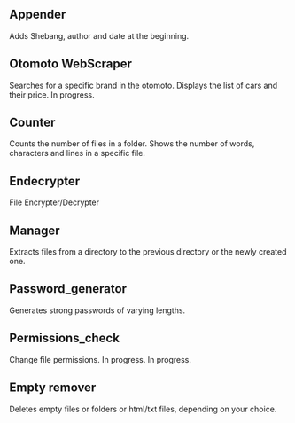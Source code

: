## Appender
Adds Shebang, author and date at the beginning.
## Otomoto WebScraper
Searches for a specific brand in the otomoto. Displays the list of cars and their price. In progress. 
## Counter
Counts the number of files in a folder. Shows the number of words, characters and lines in a specific file.
## Endecrypter
File Encrypter/Decrypter
## Manager
Extracts files from a directory to the previous directory or the newly created one.
## Password_generator
Generates strong passwords of varying lengths.
## Permissions_check
Change file permissions. In progress. In progress. 
## Empty remover
Deletes empty files or folders or html/txt files, depending on your choice.


